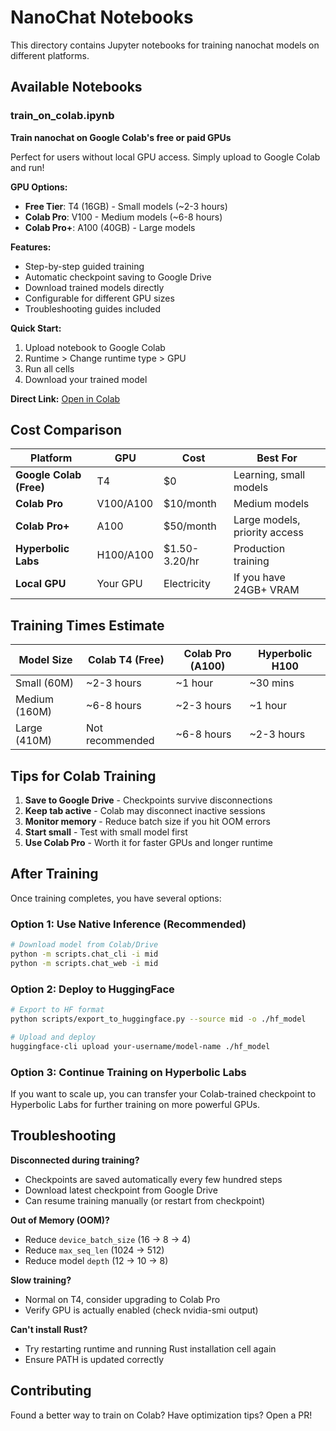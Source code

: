 # NanoChat Notebooks

This directory contains Jupyter notebooks for training nanochat models on different platforms.

## Available Notebooks

### train_on_colab.ipynb
**Train nanochat on Google Colab's free or paid GPUs**

Perfect for users without local GPU access. Simply upload to Google Colab and run!

**GPU Options:**
- **Free Tier**: T4 (16GB) - Small models (~2-3 hours)
- **Colab Pro**: V100 - Medium models (~6-8 hours)
- **Colab Pro+**: A100 (40GB) - Large models

**Features:**
- Step-by-step guided training
- Automatic checkpoint saving to Google Drive
- Download trained models directly
- Configurable for different GPU sizes
- Troubleshooting guides included

**Quick Start:**
1. Upload notebook to Google Colab
2. Runtime > Change runtime type > GPU
3. Run all cells
4. Download your trained model

**Direct Link:** [Open in Colab](https://colab.research.google.com/github/HarleyCoops/nanochat/blob/master/notebooks/train_on_colab.ipynb)

## Cost Comparison

| Platform | GPU | Cost | Best For |
|----------|-----|------|----------|
| **Google Colab (Free)** | T4 | $0 | Learning, small models |
| **Colab Pro** | V100/A100 | $10/month | Medium models |
| **Colab Pro+** | A100 | $50/month | Large models, priority access |
| **Hyperbolic Labs** | H100/A100 | $1.50-3.20/hr | Production training |
| **Local GPU** | Your GPU | Electricity | If you have 24GB+ VRAM |

## Training Times Estimate

| Model Size | Colab T4 (Free) | Colab Pro (A100) | Hyperbolic H100 |
|------------|-----------------|------------------|-----------------|
| Small (60M) | ~2-3 hours | ~1 hour | ~30 mins |
| Medium (160M) | ~6-8 hours | ~2-3 hours | ~1 hour |
| Large (410M) | Not recommended | ~6-8 hours | ~2-3 hours |

## Tips for Colab Training

1. **Save to Google Drive** - Checkpoints survive disconnections
2. **Keep tab active** - Colab may disconnect inactive sessions
3. **Monitor memory** - Reduce batch size if you hit OOM errors
4. **Start small** - Test with small model first
5. **Use Colab Pro** - Worth it for faster GPUs and longer runtime

## After Training

Once training completes, you have several options:

### Option 1: Use Native Inference (Recommended)
```bash
# Download model from Colab/Drive
python -m scripts.chat_cli -i mid
python -m scripts.chat_web -i mid
```

### Option 2: Deploy to HuggingFace
```bash
# Export to HF format
python scripts/export_to_huggingface.py --source mid -o ./hf_model

# Upload and deploy
huggingface-cli upload your-username/model-name ./hf_model
```

### Option 3: Continue Training on Hyperbolic Labs
If you want to scale up, you can transfer your Colab-trained checkpoint to Hyperbolic Labs for further training on more powerful GPUs.

## Troubleshooting

**Disconnected during training?**
- Checkpoints are saved automatically every few hundred steps
- Download latest checkpoint from Google Drive
- Can resume training manually (or restart from checkpoint)

**Out of Memory (OOM)?**
- Reduce `device_batch_size` (16 → 8 → 4)
- Reduce `max_seq_len` (1024 → 512)
- Reduce model `depth` (12 → 10 → 8)

**Slow training?**
- Normal on T4, consider upgrading to Colab Pro
- Verify GPU is actually enabled (check nvidia-smi output)

**Can't install Rust?**
- Try restarting runtime and running Rust installation cell again
- Ensure PATH is updated correctly

## Contributing

Found a better way to train on Colab? Have optimization tips? Open a PR!
